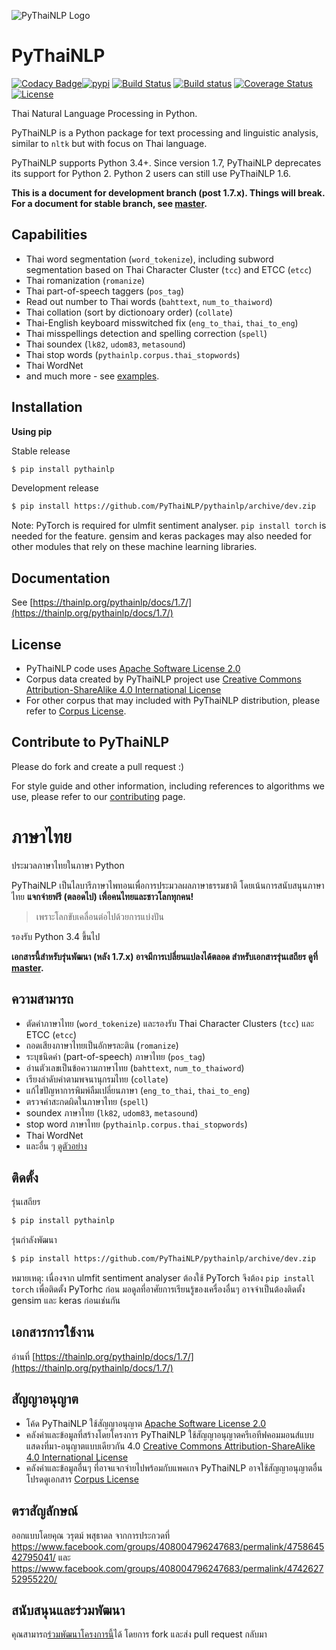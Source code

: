 ![PyThaiNLP Logo](https://avatars0.githubusercontent.com/u/32934255?s=200&v=4)

# PyThaiNLP

[![Codacy Badge](https://api.codacy.com/project/badge/Grade/cb946260c87a4cc5905ca608704406f7)](https://www.codacy.com/app/pythainlp/pythainlp_2?utm_source=github.com&amp;utm_medium=referral&amp;utm_content=PyThaiNLP/pythainlp&amp;utm_campaign=Badge_Grade)[![pypi](https://img.shields.io/pypi/v/pythainlp.svg)](https://pypi.python.org/pypi/pythainlp)
[![Build Status](https://travis-ci.org/PyThaiNLP/pythainlp.svg?branch=develop)](https://travis-ci.org/PyThaiNLP/pythainlp)
[![Build status](https://ci.appveyor.com/api/projects/status/9g3mfcwchi8em40x?svg=true)](https://ci.appveyor.com/project/wannaphongcom/pythainlp-9y1ch)
[![Coverage Status](https://coveralls.io/repos/github/PyThaiNLP/pythainlp/badge.svg?branch=dev)](https://coveralls.io/github/PyThaiNLP/pythainlp?branch=dev)
[![License](https://img.shields.io/badge/License-Apache%202.0-blue.svg)](https://opensource.org/licenses/Apache-2.0)

Thai Natural Language Processing in Python.

PyThaiNLP is a Python package for text processing and linguistic analysis, similar to `nltk` but with focus on Thai language.

PyThaiNLP supports Python 3.4+. Since version 1.7, PyThaiNLP deprecates its support for Python 2. Python 2 users can still use PyThaiNLP 1.6.

**This is a document for development branch (post 1.7.x). Things will break. For a document for stable branch, see [master](https://github.com/PyThaiNLP/pythainlp/tree/master).**

## Capabilities

- Thai word segmentation (```word_tokenize```), including subword segmentation based on Thai Character Cluster (```tcc```) and ETCC (```etcc```)
- Thai romanization (```romanize```)
- Thai part-of-speech taggers (```pos_tag```)
- Read out number to Thai words (```bahttext```, ```num_to_thaiword```)
- Thai collation (sort by dictionoary order) (```collate```)
- Thai-English keyboard misswitched fix (```eng_to_thai```, ```thai_to_eng```)
- Thai misspellings detection and spelling correction (```spell```)
- Thai soundex (```lk82```, ```udom83```, ```metasound```)
- Thai stop words (```pythainlp.corpus.thai_stopwords```)
- Thai WordNet
- and much more - see [examples](https://github.com/PyThaiNLP/pythainlp/tree/dev/examples).

## Installation

**Using pip**

Stable release

```sh
$ pip install pythainlp
```

Development release

```sh
$ pip install https://github.com/PyThaiNLP/pythainlp/archive/dev.zip
```

Note: PyTorch is required for ulmfit sentiment analyser. ```pip install torch``` is needed for the feature. gensim and keras packages may also needed for other modules that rely on these machine learning libraries.

## Documentation

See [https://thainlp.org/pythainlp/docs/1.7/](https://thainlp.org/pythainlp/docs/1.7/)

## License

- PyThaiNLP code uses [Apache Software License 2.0](https://github.com/PyThaiNLP/pythainlp/blob/dev/LICENSE)
- Corpus data created by PyThaiNLP project use [Creative Commons Attribution-ShareAlike 4.0 International License](https://creativecommons.org/licenses/by-sa/4.0/)
- For other corpus that may included with PyThaiNLP distribution, please refer to [Corpus License](https://github.com/PyThaiNLP/pythainlp/blob/dev/pythainlp/corpus/corpus_license.md).

## Contribute to PyThaiNLP

Please do fork and create a pull request :)

For style guide and other information, including references to algorithms we use, please refer to our [contributing](https://github.com/PyThaiNLP/pythainlp/blob/dev/CONTRIBUTING.md) page.


# ภาษาไทย

ประมวลภาษาไทยในภาษา Python

PyThaiNLP เป็นไลบารีภาษาไพทอนเพื่อการประมวลผลภาษาธรรมชาติ โดยเน้นการสนับสนุนภาษาไทย **แจกจ่ายฟรี (ตลอดไป) เพื่อคนไทยและชาวโลกทุกคน!**

> เพราะโลกขับเคลื่อนต่อไปด้วยการแบ่งปัน

รองรับ Python 3.4 ขึ้นไป

**เอกสารนี้สำหรับรุ่นพัฒนา (หลัง 1.7.x) อาจมีการเปลี่ยนแปลงได้ตลอด สำหรับเอกสารรุ่นเสถียร ดูที่ [master](https://github.com/PyThaiNLP/pythainlp/tree/master).**

## ความสามารถ

- ตัดคำภาษาไทย (```word_tokenize```) และรองรับ Thai Character Clusters (```tcc```) และ ETCC (```etcc```)
- ถอดเสียงภาษาไทยเป็นอักษรละติน (```romanize```)
- ระบุชนิดคำ (part-of-speech) ภาษาไทย (```pos_tag```)
- อ่านตัวเลขเป็นข้อความภาษาไทย (```bahttext```, ```num_to_thaiword```)
- เรียงลำดับคำตามพจนานุกรมไทย (```collate```)
- แก้ไขปัญหาการพิมพ์ลืมเปลี่ยนภาษา (```eng_to_thai```, ```thai_to_eng```)
- ตรวจคำสะกดผิดในภาษาไทย (```spell```)
- soundex ภาษาไทย (```lk82```, ```udom83```, ```metasound```)
- stop word ภาษาไทย (```pythainlp.corpus.thai_stopwords```)
- Thai WordNet
- และอื่น ๆ [ดูตัวอย่าง](https://github.com/PyThaiNLP/pythainlp/tree/dev/examples)

## ติดตั้ง

รุ่นเสถียร

```sh
$ pip install pythainlp
```

รุ่นกำลังพัฒนา

```sh
$ pip install https://github.com/PyThaiNLP/pythainlp/archive/dev.zip
```

หมายเหตุ: เนื่องจาก ulmfit sentiment analyser ต้องใช้ PyTorch จึงต้อง ```pip install torch``` เพื่อติดตั้ง PyTorhc ก่อน มอดูลที่อาศัยการเรียนรู้ของเครื่องอื่นๆ อาจจำเป็นต้องติดตั้ง gensim และ keras ก่อนเช่นกัน

## เอกสารการใช้งาน

อ่านที่ [https://thainlp.org/pythainlp/docs/1.7/](https://thainlp.org/pythainlp/docs/1.7/)

## สัญญาอนุญาต

- โค้ด PyThaiNLP ใช้สัญญาอนุญาต [Apache Software License 2.0](https://github.com/PyThaiNLP/pythainlp/blob/dev/LICENSE)
- คลังคำและข้อมูลที่สร้างโดยโครงการ PyThaiNLP ใช้สัญญาอนุญาตครีเอทีฟคอมมอนส์แบบแสดงที่มา-อนุญาตแบบเดียวกัน 4.0 [Creative Commons Attribution-ShareAlike 4.0 International License](https://creativecommons.org/licenses/by-sa/4.0/)
- คลังคำและข้อมูลอื่นๆ ที่อาจแจกจ่ายไปพร้อมกับแพคเกจ PyThaiNLP อาจใช้สัญญาอนุญาตอื่น โปรดดูเอกสาร [Corpus License](https://github.com/PyThaiNLP/pythainlp/blob/dev/pythainlp/corpus/corpus_license.md)

## ตราสัญลักษณ์

ออกแบบโดยคุณ วรุตม์ พสุธาดล จากการประกวดที่ https://www.facebook.com/groups/408004796247683/permalink/475864542795041/ และ https://www.facebook.com/groups/408004796247683/permalink/474262752955220/

## สนับสนุนและร่วมพัฒนา

คุณสามารถ[ร่วมพัฒนาโครงการนี้](https://github.com/PyThaiNLP/pythainlp/blob/dev/CONTRIBUTING.md)ได้ โดยการ fork และส่ง pull request กลับมา
